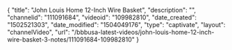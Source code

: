 {
    "title": "John Louis Home 12-Inch Wire Basket",
    "description": "",
    "channelid": "111091684",
    "videoid": "109982810",
    "date_created": "1502521303",
    "date_modified": "1504049176",
    "type": "captivate",
    "layout": "channelVideo",
    "url": "\/bbbusa-latest-videos\/john-louis-home-12-inch-wire-basket-3-notes\/111091684-109982810"
}